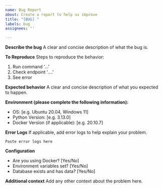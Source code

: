 ```yaml
---
name: Bug Report
about: Create a report to help us improve
title: "[BUG] "
labels: bug
assignees: ''

---
```


**Describe the bug**
A clear and concise description of what the bug is.

**To Reproduce**
Steps to reproduce the behavior:
1. Run command '...'
2. Check endpoint '....'
3. See error

**Expected behavior**
A clear and concise description of what you expected to happen.

**Environment (please complete the following information):**
 - OS: [e.g. Ubuntu 20.04, Windows 11]
 - Python Version: [e.g. 3.13.0]
 - Docker Version (if applicable): [e.g. 20.10.7]

**Error Logs**
If applicable, add error logs to help explain your problem.

```
Paste error logs here
```

**Configuration**
- Are you using Docker? [Yes/No]
- Environment variables set? [Yes/No]
- Database exists and has data? [Yes/No]

**Additional context**
Add any other context about the problem here.
